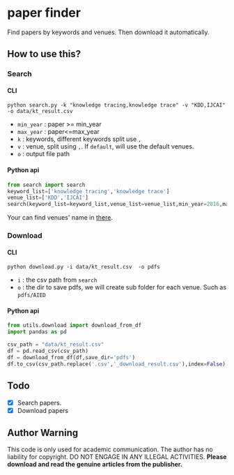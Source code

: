# paper finder
Find papers by keywords and venues. Then download it automatically.

## How to use this?
### Search
#### CLI

```shell
python search.py -k "knowledge tracing,knowledge trace" -v "KDD,IJCAI" -o data/kt_result.csv
```
- `min_year` : paper >= min_year
- `max_year` : paper<=max_year
- `k` : keywords, different keywords split use `,`
- `v` : venue, split using `,`. If `default`, will use the default venues.
- `o` : output file path



#### Python api
```python
from search import search
keyword_list=['knowledge tracing','knowledge trace']
venue_list=['KDD','IJCAI']
search(keyword_list=keyword_list,venue_list=venue_list,min_year=2016,max_year=2021,output='data/kt_result.csv')
```

Your can find venues' name in [there](https://dblp.org/db/journals/index.html).

### Download
#### CLI

```shell
python download.py -i data/kt_result.csv  -o pdfs
```
- `i` : the csv path from `search`
- `o` : the dir to save pdfs, we will create sub folder for each venue. Such as `pdfs/AIED`


#### Python api
```python
from utils.download import download_from_df
import pandas as pd

csv_path = "data/kt_result.csv"
df = pd.read_csv(csv_path)
df = download_from_df(df,save_dir='pdfs')
df.to_csv(csv_path.replace('.csv','_download_result.csv'),index=False)
```

## Todo
- [x] Search papers.
- [x] Download papers

## Author Warning
This code is only used for academic communication. 
The author has no liability for copyright. 
DO NOT ENGAGE IN ANY ILLEGAL ACTIVITIES.
**Please download and read the genuine articles from the publisher.**